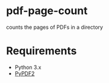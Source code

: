 # pdf-page-count
counts the pages of PDFs in a directory


# Requirements
* Python 3.x
* [PyPDF2](https://pypi.org/project/PyPDF2/ "PyPDF2")




